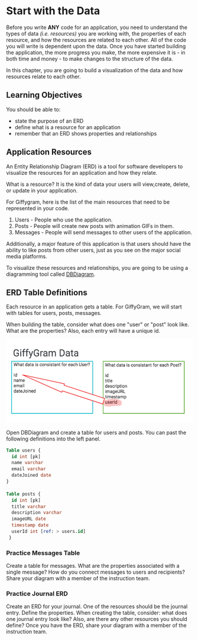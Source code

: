 # Start with the Data

Before you write **ANY** code for an application, you need to understand the types of data _(i.e. resources)_ you are working with, the properties of each resource, and how the resources are related to each other. All of the code you will write is dependent upon the data. Once you have started building the application, the more progress you make, the more expensive it is - in both time and money - to make changes to the structure of the data.

In this chapter, you are going to build a visualization of the data and how resources relate to each other.

## Learning Objectives
You should be able to:
* state the purpose of an ERD
* define what is a resource for an application
* remember that an ERD shows properties and relationships

## Application Resources

An Entity Relationship Diagram (ERD) is a tool for software developers to visualize the resources for an application and how they relate.

What is a resource? It is the kind of data your users will view,create, delete, or update in your application.

For Giffygram, here is the list of the main resources that need to be represented in your code.

1. Users - People who use the application.
1. Posts - People will create new posts with animation GIFs in them.
1. Messages - People will send messages to other users of the application.

Additionally, a major feature of this application is that users should have the ability to like posts from other users, just as you see on the major social media platforms.

To visualize these resources and relationships, you are going to be using a diagramming tool called [DBDiagram](https://dbdiagram.io/).


## ERD Table Definitions

Each resource in an application gets a table. For GiffyGram, we will start with tables for users, posts, messages.

When building the table, consider what does one "user" or "post" look like. What are the properties? Also, each entry will have a unique id.

![user and post visual](./images/47-Resource.png)

Open DBDiagram and create a table for users and posts. You can past the following definitions into the left panel.

```ddl
Table users {
  id int [pk]
  name varchar
  email varchar
  dateJoined date
}

Table posts {
  id int [pk]
  title varchar
  description varchar
  imageURL date
  timestamp date
  userId int [ref: > users.id]
 }

```

 ### Practice Messages Table
 Create a table for messages. What are the properties associated with a single message? How do you connect messages to users and recipients? Share your diagram with a member of the instruction team.

 ### Practice Journal ERD
 Create an ERD for your journal. One of the resources should be the journal entry. Define the properties. When creating the table, consider: what does one journal entry look like? Also, are there any other resources you should define? Once you have the ERD, share your diagram with a member of the instruction team.
